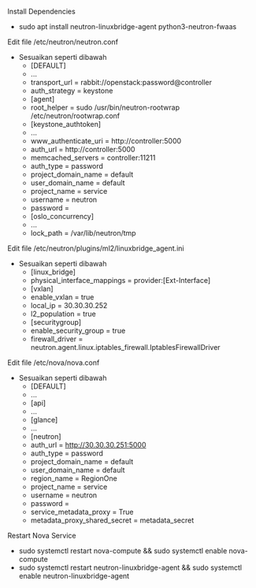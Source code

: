 Install Dependencies
- sudo apt install neutron-linuxbridge-agent python3-neutron-fwaas

Edit file /etc/neutron/neutron.conf
- Sesuaikan seperti dibawah
  - [DEFAULT]
  - ...
  - transport_url = rabbit://openstack:password@controller
  - auth_strategy = keystone
  - [agent]
  - root_helper = sudo /usr/bin/neutron-rootwrap /etc/neutron/rootwrap.conf
  - [keystone_authtoken]
  - ...
  - www_authenticate_uri = http://controller:5000
  - auth_url = http://controller:5000
  - memcached_servers = controller:11211
  - auth_type = password
  - project_domain_name = default
  - user_domain_name = default
  - project_name = service
  - username = neutron
  - password = <Password>
  - [oslo_concurrency]
  - ...
  - lock_path = /var/lib/neutron/tmp

Edit file /etc/neutron/plugins/ml2/linuxbridge_agent.ini
- Sesuaikan seperti dibawah  
  - [linux_bridge]
  - physical_interface_mappings = provider:[Ext-Interface]
  - [vxlan]
  - enable_vxlan = true
  - local_ip = 30.30.30.252
  - l2_population = true
  - [securitygroup]
  - enable_security_group = true
  - firewall_driver = neutron.agent.linux.iptables_firewall.IptablesFirewallDriver

Edit file /etc/nova/nova.conf
- Sesuaikan seperti dibawah
  - [DEFAULT]
  - ...
  - [api]
  - ...
  - [glance]
  - ...
  - [neutron]
  - auth_url = http://30.30.30.251:5000
  - auth_type = password
  - project_domain_name = default
  - user_domain_name = default
  - region_name = RegionOne
  - project_name = service
  - username = neutron
  - password = <Password>
  - service_metadata_proxy = True
  - metadata_proxy_shared_secret = metadata_secret
  
Restart Nova Service
- sudo systemctl restart nova-compute && sudo systemctl enable nova-compute
- sudo systemctl restart neutron-linuxbridge-agent && sudo systemctl enable neutron-linuxbridge-agent
